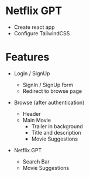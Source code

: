 # Netflix GPT

- Create react app
- Configure TailwindCSS



# Features 

- Login / SignUp
    - SignIn / SignUp form
    - Redirect to browse page

- Browse (after authentication)
    - Header
    - Main Movie
        - Trailer in background
        - Title and description
        - Movie Suggestions

- Netflix GPT
    - Search Bar
    - Movie Suggestions